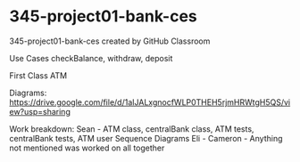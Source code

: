 # 345-project01-bank-ces
345-project01-bank-ces created by GitHub Classroom


Use Cases
checkBalance,
withdraw,
deposit

First Class
ATM


Diagrams:
https://drive.google.com/file/d/1aIJALxgnocfWLP0THEH5rjmHRWtgH5QS/view?usp=sharing


Work breakdown:
Sean - ATM class, centralBank class, ATM tests, centralBank tests, ATM user Sequence Diagrams
Eli - 
Cameron - 
Anything not mentioned was worked on all together 
